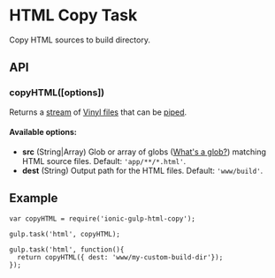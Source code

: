 # HTML Copy Task
Copy HTML sources to build directory.

## API

### copyHTML([options])

Returns a [stream](http://nodejs.org/api/stream.html) of [Vinyl files](https://github.com/wearefractal/vinyl-fs)
that can be [piped](http://nodejs.org/api/stream.html#stream_readable_pipe_destination_options).

#### Available options:
- **src** (String|Array) Glob or array of globs ([What's a glob?](https://github.com/isaacs/node-glob#glob-primer)) matching HTML source files. Default: `'app/**/*.html'`.
- **dest** (String) Output path for the HTML files. Default: `'www/build'`.

## Example

```
var copyHTML = require('ionic-gulp-html-copy');

gulp.task('html', copyHTML);

gulp.task('html', function(){
  return copyHTML({ dest: 'www/my-custom-build-dir'});
});
```





